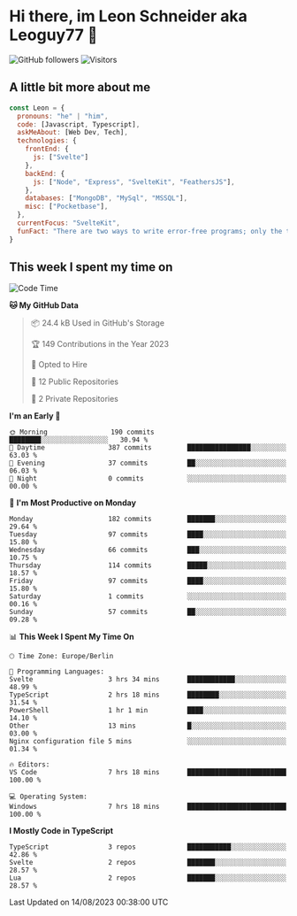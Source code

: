 # Hi there, im Leon Schneider aka Leoguy77 👋

![GitHub followers](https://img.shields.io/github/followers/leoguy77.svg?style=social&label=Followers) ![Visitors](https://visitor-badge.glitch.me/badge?page_id=leoguy77.leoguy77)

## A little bit more about me

```javascript
const Leon = {
  pronouns: "he" | "him",
  code: [Javascript, Typescript],
  askMeAbout: [Web Dev, Tech],
  technologies: {
    frontEnd: {
      js: ["Svelte"]
    },
    backEnd: {
      js: ["Node", "Express", "SvelteKit", "FeathersJS"],
    },
    databases: ["MongoDB", "MySql", "MSSQL"],
    misc: ["Pocketbase"],
  },
  currentFocus: "SvelteKit",
  funFact: "There are two ways to write error-free programs; only the third one works"
}
```

## This week I spent my time on

<!--START_SECTION:waka-->
![Code Time](http://img.shields.io/badge/Code%20Time-106%20hrs%208%20mins-blue)

**🐱 My GitHub Data** 

> 📦 24.4 kB Used in GitHub's Storage 
 > 
> 🏆 149 Contributions in the Year 2023
 > 
> 💼 Opted to Hire
 > 
> 📜 12 Public Repositories 
 > 
> 🔑 2 Private Repositories 
 > 
**I'm an Early 🐤** 

```text
🌞 Morning                190 commits         ████████░░░░░░░░░░░░░░░░░   30.94 % 
🌆 Daytime                387 commits         ████████████████░░░░░░░░░   63.03 % 
🌃 Evening                37 commits          ██░░░░░░░░░░░░░░░░░░░░░░░   06.03 % 
🌙 Night                  0 commits           ░░░░░░░░░░░░░░░░░░░░░░░░░   00.00 % 
```
📅 **I'm Most Productive on Monday** 

```text
Monday                   182 commits         ███████░░░░░░░░░░░░░░░░░░   29.64 % 
Tuesday                  97 commits          ████░░░░░░░░░░░░░░░░░░░░░   15.80 % 
Wednesday                66 commits          ███░░░░░░░░░░░░░░░░░░░░░░   10.75 % 
Thursday                 114 commits         █████░░░░░░░░░░░░░░░░░░░░   18.57 % 
Friday                   97 commits          ████░░░░░░░░░░░░░░░░░░░░░   15.80 % 
Saturday                 1 commits           ░░░░░░░░░░░░░░░░░░░░░░░░░   00.16 % 
Sunday                   57 commits          ██░░░░░░░░░░░░░░░░░░░░░░░   09.28 % 
```


📊 **This Week I Spent My Time On** 

```text
🕑︎ Time Zone: Europe/Berlin

💬 Programming Languages: 
Svelte                   3 hrs 34 mins       ████████████░░░░░░░░░░░░░   48.99 % 
TypeScript               2 hrs 18 mins       ████████░░░░░░░░░░░░░░░░░   31.54 % 
PowerShell               1 hr 1 min          ████░░░░░░░░░░░░░░░░░░░░░   14.10 % 
Other                    13 mins             █░░░░░░░░░░░░░░░░░░░░░░░░   03.00 % 
Nginx configuration file 5 mins              ░░░░░░░░░░░░░░░░░░░░░░░░░   01.34 % 

🔥 Editors: 
VS Code                  7 hrs 18 mins       █████████████████████████   100.00 % 

💻 Operating System: 
Windows                  7 hrs 18 mins       █████████████████████████   100.00 % 
```

**I Mostly Code in TypeScript** 

```text
TypeScript               3 repos             ███████████░░░░░░░░░░░░░░   42.86 % 
Svelte                   2 repos             ███████░░░░░░░░░░░░░░░░░░   28.57 % 
Lua                      2 repos             ███████░░░░░░░░░░░░░░░░░░   28.57 % 
```




 Last Updated on 14/08/2023 00:38:00 UTC
<!--END_SECTION:waka-->
